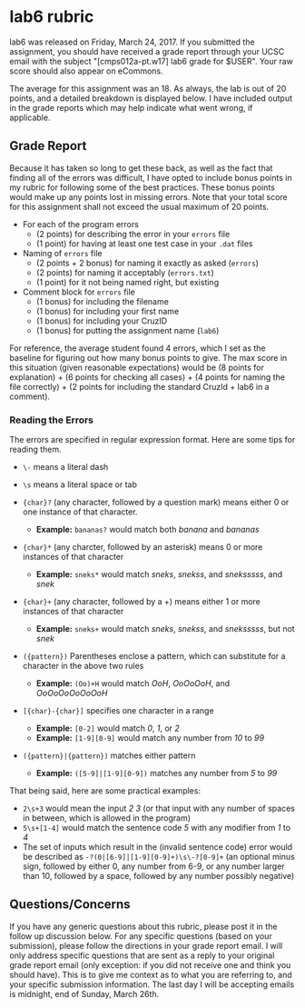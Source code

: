 # lab6 rubric

lab6 was released on Friday, March 24, 2017. If you submitted the assignment,
you should have received a grade report through your UCSC email with the subject
"[cmps012a-pt.w17] lab6 grade for $USER". Your raw score should also appear on
eCommons.

The average for this assignment was an 18. As always, the lab is out of 20
points, and a detailed breakdown is displayed below. I have included output in
the grade reports which may help indicate what went wrong, if applicable.

## Grade Report

Because it has taken so long to get these back, as well as the fact that finding
all of the errors was difficult, I have opted to include bonus points in my
rubric for following some of the best practices. These bonus points would make
up any points lost in missing errors. Note that your total score for this
assignment shall not exceed the usual maximum of 20 points.

- For each of the program errors
    - (2 points) for describing the error in your `errors` file
    - (1 point) for having at least one test case in your `.dat` files
- Naming of `errors` file
    - (2 points + 2 bonus) for naming it exactly as asked (`errors`)
    - (2 points) for naming it acceptably (`errors.txt`)
    - (1 point) for it not being named right, but existing
- Comment block for `errors` file
    - (1 bonus) for including the filename
    - (1 bonus) for including your first name
    - (1 bonus) for including your CruzID
    - (1 bonus) for putting the assignment name (`lab6`)

For reference, the average student found 4 errors, which I set as the baseline
for figuring out how many bonus points to give. The max score in this situation
(given reasonable expectations) would be (8 points for explanation) + (6 points
for checking all cases) + (4 points for naming the file correctly) + (2 points
for including the standard CruzId + lab6 in a comment).

### Reading the Errors

The errors are specified in regular expression format. Here are some tips for
reading them.

- `\-` means a literal dash
- `\s` means a literal space or tab
- `{char}?` (any character, followed by a question mark) means either 0 or one
    instance of that character.
    - **Example:** `bananas?` would match both *banana* and *bananas*
- `{char}*` (any charcter, followed by an asterisk) means 0 or more instances of
    that character
    - **Example:** `sneks*` would match *sneks*, *snekss*, and *sneksssss*, and
        *snek*

- `{char}+` (any character, followed by a +) means either 1 or more instances of
    that character
    - **Example:** `sneks+` would match *sneks*, *snekss*, and *sneksssss*, but
        not *snek*
- `({pattern})` Parentheses enclose a pattern, which can substitute for a
    character in the above two rules
    - **Example:** `(Oo)+H` would match *OoH*, *OoOoOoH*, and *OoOoOoOoOoOoH*
- `[{char}-{char}]` specifies one character in a range
    - **Example:** `[0-2]` would match *0*, *1*, or *2*
    - **Example:** `[1-9][0-9]` would match any number from *10* to *99*
- `({pattern}|{pattern})` matches either pattern
    - **Example:** `([5-9]|[1-9][0-9])` matches any number from *5* to *99*

That being said, here are some practical examples:
- `2\s+3` would mean the input *2 3* (or that input with any number of spaces
    in between, which is allowed in the program)
- `5\s+[1-4]` would match the sentence code *5* with any modifier from *1* to
    *4*
- The set of inputs which result in the (invalid sentence code) error would be
    described as `-?(0|[6-9]|[1-9][0-9]+)\s\-?[0-9]+` (an optional minus sign,
    followed by either 0, any number from 6-9, or any number larger than 10,
    followed by a space, followed by any number possibly negative)

## Questions/Concerns

If you have any generic questions about this rubric, please post it in the
follow up discussion below. For any specific questions (based on your
submission), please follow the directions in your grade report email. I will
only address specific questions that are sent as a reply to your original grade
report email (only exception: if you did not receive one and think you should
have). This is to give me context as to what you are referring to, and your
specific submission information. The last day I will be accepting emails is
midnight, end of Sunday, March 26th.
